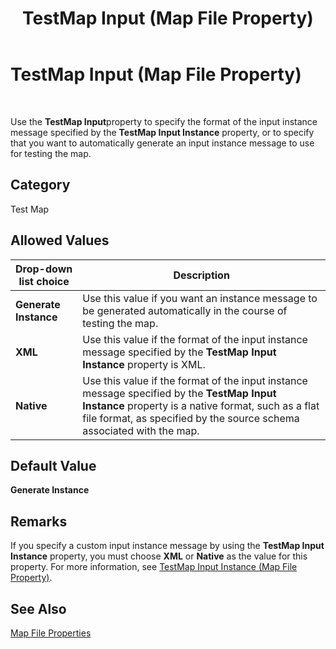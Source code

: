 ﻿---
title: TestMap Input (Map File Property)
TOCTitle: TestMap Input (Map File Property)
ms:assetid: ad11b72e-c9c1-4589-8f87-461cbf70e2c6
ms:mtpsurl: https://msdn.microsoft.com/library/Aa578041(v=BTS.80)
ms:contentKeyID: 51530489
ms.date: 08/30/2017
mtps_version: v=BTS.80
---

# TestMap Input (Map File Property)

 

Use the **TestMap Input**property to specify the format of the input instance message specified by the **TestMap Input Instance** property, or to specify that you want to automatically generate an input instance message to use for testing the map.

## Category

Test Map

## Allowed Values

<table>
<thead>
<tr class="header">
<th>Drop-down list choice</th>
<th>Description</th>
</tr>
</thead>
<tbody>
<tr class="odd">
<td><strong>Generate Instance</strong></td>
<td>Use this value if you want an instance message to be generated automatically in the course of testing the map.</td>
</tr>
<tr class="even">
<td><strong>XML</strong></td>
<td>Use this value if the format of the input instance message specified by the <strong>TestMap Input Instance</strong> property is XML.</td>
</tr>
<tr class="odd">
<td><strong>Native</strong></td>
<td>Use this value if the format of the input instance message specified by the <strong>TestMap Input Instance</strong> property is a native format, such as a flat file format, as specified by the source schema associated with the map.</td>
</tr>
</tbody>
</table>


## Default Value

**Generate Instance**

## Remarks

If you specify a custom input instance message by using the **TestMap Input Instance** property, you must choose **XML** or **Native** as the value for this property. For more information, see [TestMap Input Instance (Map File Property)](testmap-input-instance-map-file-property.md).

## See Also

[Map File Properties](map-file-properties.md)

